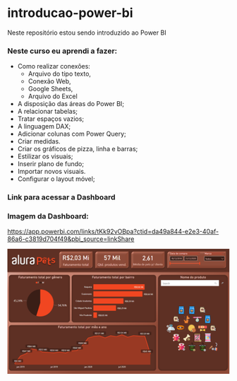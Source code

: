 # introducao-power-bi
Neste repositório estou sendo introduzido ao Power BI  

### Neste curso eu aprendi a fazer:
* Como realizar conexôes: 
   - Arquivo do tipo texto,
   - Conexão Web,
   - Google Sheets,
   - Arquivo do Excel
* A disposição das áreas do Power BI;
* A relacionar tabelas;
* Tratar espaços vazios;
* A linguagem DAX;
* Adicionar colunas com Power Query;
* Criar medidas.
* Criar os gráficos de pizza, linha e barras;
* Estilizar os visuais;
* Inserir plano de fundo;
* Importar novos visuais.
* Configurar o layout móvel;

### Link para acessar a Dashboard

### Imagem da Dashboard:

https://app.powerbi.com/links/tKk92vOBpa?ctid=da49a844-e2e3-40af-86a6-c3819d704f49&pbi_source=linkShare

![Dashboard Pets!](/dados/pets.png "dashboard pets")
